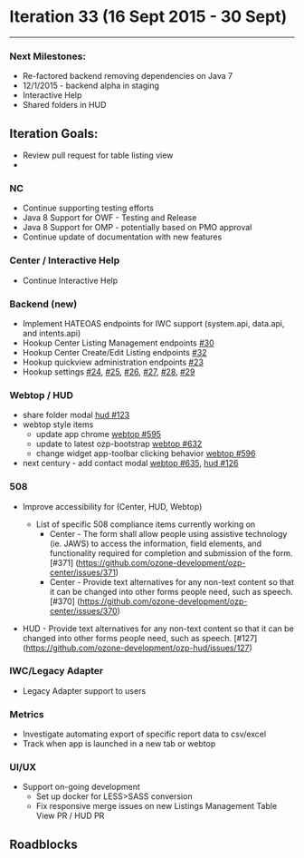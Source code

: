 # Iteration 33 (16 Sept 2015 - 30 Sept)

*** 
### Next Milestones:
* Re-factored backend removing dependencies on Java 7
* 12/1/2015 - backend alpha in staging  
* Interactive Help
* Shared folders in HUD

## Iteration Goals:
* Review pull request for table listing view
* 


### NC
* Continue supporting testing efforts
* Java 8 Support for OWF - Testing and Release
* Java 8 Support for OMP - potentially based on PMO approval
* Continue update of documentation with new features

### Center / Interactive Help
* Continue Interactive Help

### Backend (new)
* Implement HATEOAS endpoints for IWC support (system.api, data.api, and intents.api)
* Hookup Center Listing Management endpoints [#30](https://github.com/ozone-development/ozp-backend/issues/30)
* Hookup Center Create/Edit Listing endpoints [#32](https://github.com/ozone-development/ozp-backend/issues/32)
* Hookup quickview administration endpoints [#23](https://github.com/ozone-development/ozp-backend/issues/23)
* Hookup settings [#24](https://github.com/ozone-development/ozp-backend/issues/24), [#25](https://github.com/ozone-development/ozp-backend/issues/25), [#26](https://github.com/ozone-development/ozp-backend/issues/26), [#27](https://github.com/ozone-development/ozp-backend/issues/27), [#28](https://github.com/ozone-development/ozp-backend/issues/28), [#29](https://github.com/ozone-development/ozp-backend/issues/29)


### Webtop / HUD
* share folder modal [hud #123](https://github.com/ozone-development/ozp-hud/issues/123)
* webtop style items
  * update app chrome [webtop #595](https://github.com/ozone-development/ozp-webtop/issues/595)
  * update to latest ozp-bootstrap [webtop #632](https://github.com/ozone-development/ozp-webtop/issues/632)
  * change widget app-toolbar clicking behavior [webtop #596](https://github.com/ozone-development/ozp-webtop/issues/596)
* next century - add contact modal [webtop #635](https://github.com/ozone-development/ozp-webtop/issues/635), [hud #126](https://github.com/ozone-development/ozp-hud/issues/126)

### 508
* Improve accessibility for (Center, HUD, Webtop)

  * List of specific 508 compliance items currently working on
    * Center - The form shall allow people using assistive technology (ie. JAWS) to access the information, field elements, and functionality required for completion and submission of the form. [#371] (https://github.com/ozone-development/ozp-center/issues/371)
    * Center - Provide text alternatives for any non-text content so that it can be changed into other forms people need, such as speech. [#370] (https://github.com/ozone-development/ozp-center/issues/370)

* HUD - Provide text alternatives for any non-text content so that it can be changed into other forms people need, such as speech. [#127] (https://github.com/ozone-development/ozp-hud/issues/127)

### IWC/Legacy Adapter
* Legacy Adapter support to users

### Metrics
* Investigate automating export of specific report data to csv/excel 
* Track when app is launched in a new tab or webtop

### UI/UX
* Support on-going development
  * Set up docker for LESS>SASS conversion
  * Fix responsive merge issues on new Listings Management Table View PR / HUD PR

  
## Roadblocks
